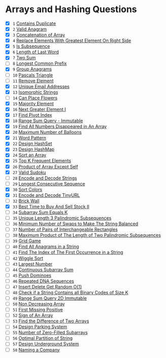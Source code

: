 # Arrays and Hashing Questions

- [x] `1` [Contains Duplicate](https://leetcode.com/problems/contains-duplicate/)
- [x] `2` [Valid Anagram](https://leetcode.com/problems/valid-anagram/) 
- [x] `3` [Concatenation of Array](https://leetcode.com/problems/concatenation-of-array/) 
- [x] `4` [Replace Elements With Greatest Element On Right Side](https://leetcode.com/problems/replace-elements-with-greatest-element-on-right-side/) 
- [x] `5` [Is Subsequence](https://leetcode.com/problems/is-subsequence/) 
- [x] `6` [Length of Last Word](https://leetcode.com/problems/length-of-last-word/) 
- [x] `7` [Two Sum](https://leetcode.com/problems/two-sum/) 
- [ ] `8` [Longest Common Prefix](https://leetcode.com/problems/longest-common-prefix/) 
- [x] `9` [Group Anagrams](https://leetcode.com/problems/group-anagrams/) 
- [ ] `10` [Pascals Triangle](https://leetcode.com/problems/pascals-triangle/) 
- [ ] `11` [Remove Element](https://leetcode.com/problems/remove-element/) 
- [x] `12` [Unique Email Addresses](https://leetcode.com/problems/unique-email-addresses/) 
- [x] `13` [Isomorphic Strings](https://leetcode.com/problems/isomorphic-strings/)
- [ ] `14` [Can Place Flowers](https://leetcode.com/problems/can-place-flowers/) 
- [x] `15` [Majority Element](https://leetcode.com/problems/majority-element/) 
- [x] `16` [Next Greater Element I](https://leetcode.com/problems/next-greater-element-i/) 
- [x] `17` [Find Pivot Index](https://leetcode.com/problems/find-pivot-index/) 
- [x] `18` [Range Sum Query - Immutable](https://leetcode.com/problems/range-sum-query-immutable/) 
- [x] `19` [Find All Numbers Disappeared in An Array](https://leetcode.com/problems/find-all-numbers-disappeared-in-an-array/) 
- [x] `20` [Maximum Number of Balloons](https://leetcode.com/problems/maximum-number-of-balloons/) 
- [x] `21` [Word Pattern](https://leetcode.com/problems/word-pattern/) 
- [x] `22` [Design HashSet](https://leetcode.com/problems/design-hashset/) 
- [x] `23` [Design HashMap](https://leetcode.com/problems/design-hashmap/) 
- [x] `24` [Sort an Array](https://leetcode.com/problems/sort-an-array/) 
- [x] `25` [Top K Frequent Elements](https://leetcode.com/problems/top-k-frequent-elements/) 
- [x] `26` [Product of Array Except Self](https://leetcode.com/problems/product-of-array-except-self/) 
- [x] `27` [Valid Sudoku](https://leetcode.com/problems/valid-sudoku/) 
- [ ] `28` [Encode and Decode Strings](https://leetcode.com/problems/encode-and-decode-strings/) 
- [ ] `29` [Longest Consecutive Sequence](https://leetcode.com/problems/longest-consecutive-sequence/) 
- [x] `30` [Sort Colors](https://leetcode.com/problems/sort-colors/)
- [x] `31` [Encode and Decode TinyURL](https://leetcode.com/problems/encode-and-decode-tinyurl/)
- [ ] `32` [Brick Wall](https://leetcode.com/problems/brick-wall/)
- [x] `33` [Best Time to Buy And Sell Stock II](https://leetcode.com/problems/best-time-to-buy-and-sell-stock-ii/)
- [ ] `34` [Subarray Sum Equals K](https://leetcode.com/problems/subarray-sum-equals-k/)
- [ ] `35` [Unique Length 3 Palindromic Subsequences](https://leetcode.com/problems/unique-length-3-palindromic-subsequences/)
- [ ] `36` [Minimum Number of Swaps to Make The String Balanced](https://leetcode.com/problems/minimum-number-of-swaps-to-make-the-string-balanced/)
- [ ] `37` [Number of Pairs of Interchangeable Rectangles](https://leetcode.com/problems/number-of-pairs-of-interchangeable-rectangles/)
- [ ] `38` [Maximum Product of The Length of Two Palindromic Subsequences](https://leetcode.com/problems/maximum-product-of-the-length-of-two-palindromic-subsequences/)
- [ ] `39` [Grid Game](https://leetcode.com/problems/grid-game/)
- [ ] `40` [Find All Anagrams in a String](https://leetcode.com/problems/find-all-anagrams-in-a-string/)
- [ ] `41` [Find The Index of The First Occurrence in a String](https://leetcode.com/problems/find-the-index-of-the-first-occurrence-in-a-string/)
- [ ] `42` [Wiggle Sort](https://leetcode.com/problems/wiggle-sort/)
- [ ] `43` [Largest Number](https://leetcode.com/problems/largest-number/)
- [ ] `44` [Continuous Subarray Sum](https://leetcode.com/problems/continuous-subarray-sum/)
- [ ] `45` [Push Dominoes](https://leetcode.com/problems/push-dominoes/)
- [ ] `46` [Repeated DNA Sequences](https://leetcode.com/problems/repeated-dna-sequences/)
- [ ] `47` [Insert Delete Get Random O(1)](https://leetcode.com/problems/insert-delete-getrandom-o1/)
- [ ] `48` [Check if a String Contains all Binary Codes of Size K](https://leetcode.com/problems/check-if-a-string-contains-all-binary-codes-of-size-k/)
- [ ] `49` [Range Sum Query 2D Immutable](https://leetcode.com/problems/range-sum-query-2d-immutable/)
- [ ] `50` [Non Decreasing Array](https://leetcode.com/problems/non-decreasing-array/)
- [ ] `51` [First Missing Positive](https://leetcode.com/problems/first-missing-positive/)
- [ ] `52` [Sign of An Array](https://leetcode.com/problems/sign-of-the-product-of-an-array/)
- [ ] `53` [Find the Difference of Two Arrays](https://leetcode.com/problems/find-the-difference-of-two-arrays/)
- [ ] `54` [Design Parking System](https://leetcode.com/problems/design-parking-system/)
- [ ] `55` [Number of Zero-Filled Subarrays](https://leetcode.com/problems/number-of-zero-filled-subarrays/)
- [ ] `56` [Optimal Partition of String](https://leetcode.com/problems/optimal-partition-of-string/)
- [ ] `57` [Design Underground System](https://leetcode.com/problems/design-underground-system/)
- [ ] `58` [Naming a Company](https://leetcode.com/problems/naming-a-company/)